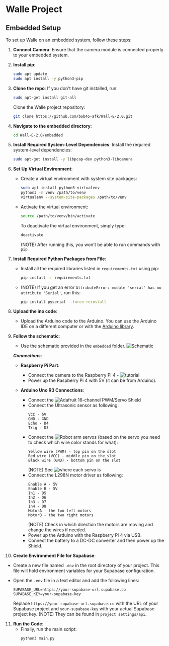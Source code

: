 # Walle Project

## Embedded Setup

To set up Walle on an embedded system, follow these steps:

1. **Connect Camera**: Ensure that the camera module is connected properly to your embedded system.

2. **Install pip**:
   ```bash
   sudo apt update
   sudo apt install -y python3-pip
   ```

3. **Clone the repo**: 
   If you don't have git installed, run:
   ```bash
   sudo apt-get install git-all
   ```
   Clone the Walle project repository:
    ```bash
   git clone https://github.com/bob4o-afk/Wall-E-2.0.git
   ```

4. **Navigate to the embedded directory**:
   ```bash
   cd Wall-E-2.0/embedded
   ```

5. **Install Required System-Level Dependencies**: Install the required system-level dependencies:
   ```bash
   sudo apt-get install -y libpcap-dev python3-libcamera
   ```

6. **Set Up Virtual Environment**: 
   - Create a virtual environment with system site packages:
     ```bash
     sudo apt install python3-virtualenv
     python3 -m venv /path/to/venv
     virtualenv --system-site-packages /path/to/venv
     ```

   - Activate the virtual environment:
     ```bash
     source /path/to/venv/bin/activate
     ```

     To deactivate the virtual environment, simply type:
     ```bash
     deactivate
     ```
     (NOTE) After running this, you won't be able to run commands with ```pip```

7. **Install Required Python Packages from File**: 
   - Install all the required libraries listed in `requirements.txt` using pip:
     ```bash
     pip install -r requirements.txt
     ```

   - (NOTE) If you get an error ```AttributeError: module 'serial' has no attribute 'Serial'```, run this:
     ```bash
     pip install pyserial --force-reinstall
     ```

8. **Upload the ino code**: 
   - Upload the Arduino code to the Arduino. You can use the Arduino IDE on a different computer or with the [Arduino library](https://medium.com/@kevinlutzer9/programming-an-arduino-device-remotely-using-a-raspberry-pi-f55728bbda8f).

9. **Follow the schematic**: 
   - Use the schematic provided in the `embedded` folder.
   ![Schematic](https://github.com/bob4o-afk/Wall-E-2.0/tree/main/embedded/embedded_schematic.png)

   ***Connections***:
   - **Raspberry Pi Part**:
     - Connect the camera to the Raspberry Pi 4 - ![tutorial](https://projects.raspberrypi.org/en/projects/getting-started-with-picamera)
     - Power up the Raspberry Pi 4 with 5V (it can be from Arduino).
   
   - **Arduino Uno R3 Connections**:
     - Connect the ![Adafruit 16-channel PWM/Servo Shield](https://learn.adafruit.com/adafruit-16-channel-pwm-slash-servo-shield/overview)
     - Connect the Ultrasonic sensor as following:
       ```
       VCC - 5V
       GND - GND
       Echo - D4
       Trig - D3
       ```
     - Connect the ![Robot arm](https://erelement.com/shop/ws-robot-arm-pi/) servos (based on the servo you need to check which wire color stands for what):
       ```
       Yellow wire (PWM) - top pin on the slot
       Red wire (VCC) - middle pin on the slot
       Black wire (GND) - bottom pin on the slot
       ```
       (NOTE) See ![where each servo is](https://github.com/bob4o-afk/Wall-E-2.0/tree/main/embedded/servos_on_robotarm.png)
     - Connect the L298N motor driver as following:
       ```
       Enable A - 5V
       Enable B - 5V
       In1 - D5
       In2 - D6
       In3 - D7
       In4 - D8
       MotorA - the two left motors
       MotorB - the two right motors
       ```
       (NOTE) Check in which direction the motors are moving and change the wires if needed.
     - Power up the Arduino with the Raspberry Pi 4 via USB.
     - Connect the battery to a DC-DC converter and then power up the Shield.
   
10. **Create Environment File for Supabase**: 
   - Create a new file named `.env` in the root directory of your project. This file will hold environment variables for your Supabase configuration.

   - Open the `.env` file in a text editor and add the following lines:
     ```
     SUPABASE_URL=https://your-supabase-url.supabase.co
     SUPABASE_KEY=your-supabase-key
     ```

     Replace `https://your-supabase-url.supabase.co` with the URL of your Supabase project and `your-supabase-key` with your actual Supabase project key.
     (NOTE) They can be found in ```project settings/api```.
   
11. **Run the Code**: 
    - Finally, run the main script:
      ```bash
      python3 main.py
      ```
   
